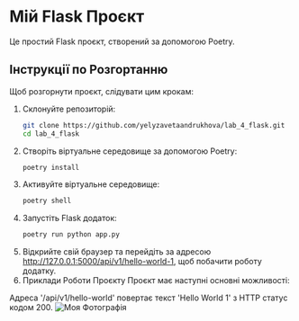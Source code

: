 # Мій Flask Проєкт

Це простий Flask проєкт, створений за допомогою Poetry.

## Інструкції по Розгортанню

Щоб розгорнути проєкт, слідувати цим крокам:

1. Склонуйте репозиторій:
   ```bash
   git clone https://github.com/yelyzavetaandrukhova/lab_4_flask.git
   cd lab_4_flask

2. Створіть віртуальне середовище за допомогою Poetry:
   ```bash
   poetry install

3. Активуйте віртуальне середовище:
   ```bash
   poetry shell

4. Запустіть Flask додаток:
   ```bash
   poetry run python app.py

5. Відкрийте свій браузер та перейдіть за адресою http://127.0.0.1:5000/api/v1/hello-world-1, щоб побачити роботу додатку.
6. Приклади Роботи Проєкту
Проєкт має наступні основні можливості:

Адреса '/api/v1/hello-world' повертає текст 'Hello World 1' з HTTP статус кодом 200.
![Моя Фотографія](img.png)